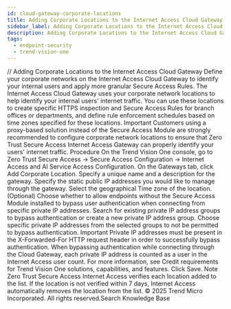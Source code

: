 ```yaml
---
id: cloud-gateway-corporate-locations
title: Adding Corporate Locations to the Internet Access Cloud Gateway
sidebar_label: Adding Corporate Locations to the Internet Access Cloud Gateway
description: Adding Corporate Locations to the Internet Access Cloud Gateway
tags:
  - endpoint-security
  - trend-vision-one
---
```


/*<![CDATA[*/ $('#title').html($('meta[name=map-description]').attr('content')); /*]]>*/ Adding Corporate Locations to the Internet Access Cloud Gateway Define your corporate networks on the Internet Access Cloud Gateway to identify your internal users and apply more granular Secure Access Rules. The Internet Access Cloud Gateway uses your corporate network locations to help identify your internal users' internet traffic. You can use these locations to create specific HTTPS inspection and Secure Access Rules for branch offices or departments, and define rule enforcement schedules based on time zones specified for these locations. Important Customers using a proxy-based solution instead of the Secure Access Module are strongly recommended to configure corporate network locations to ensure that Zero Trust Secure Access Internet Access Gateway can properly identify your users' internet traffic. Procedure On the Trend Vision One console, go to Zero Trust Secure Access → Secure Access Configuration → Internet Access and AI Service Access Configuration. On the Gateways tab, click Add Corporate Location. Specify a unique name and a description for the gateway. Specify the static public IP addresses you would like to manage through the gateway. Select the geographical Time zone of the location. (Optional) Choose whether to allow endpoints without the Secure Access Module installed to bypass user authentication when connecting from specific private IP addresses. Search for existing private IP address groups to bypass authentication or create a new private IP address group. Choose specific private IP addresses from the selected groups to not be permitted to bypass authentication. Important Private IP addresses must be present in the X-Forwarded-For HTTP request header in order to successfully bypass authentication. When bypassing authentication while connecting through the Cloud Gateway, each private IP address is counted as a user in the Internet Access user count. For more information, see Credit requirements for Trend Vision One solutions, capabilities, and features. Click Save. Note Zero Trust Secure Access Internet Access verifies each location added to the list. If the location is not verified within 7 days, Internet Access automatically removes the location from the list. © 2025 Trend Micro Incorporated. All rights reserved.Search Knowledge Base